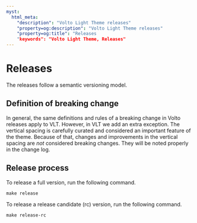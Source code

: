 ```yaml
---
myst:
  html_meta:
    "description": "Volto Light Theme releases"
    "property=og:description": "Volto Light Theme releases"
    "property=og:title": "Releases
    "keywords": "Volto Light Theme, Releases"
---
```


# Releases

The releases follow a semantic versioning model.

## Definition of breaking change

In general, the same definitions and rules of a breaking change in Volto releases apply to VLT.
However, in VLT we add an extra exception.
The vertical spacing is carefully curated and considered an important feature of the theme.
Because of that, changes and improvements in the vertical spacing are _not_ considered breaking changes.
They will be noted properly in the change log.


## Release process

To release a full version, run the following command.

```shell
make release
```

To release a release candidate (rc) version, run the following command.

```shell
make release-rc
```
